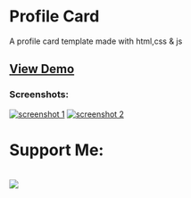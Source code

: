 # Profile Card
A profile card template made with html,css & js
## [View Demo](https://Redwan002117.github.io/profile/)
### Screenshots:

[![screenshot 1](https://user-images.githubusercontent.com/116538785/215386028-1c57bf36-9824-49ab-a849-0e8a48db4750.jpg)](https://rownok.com)
[![screenshot 2](https://user-images.githubusercontent.com/116538785/215386201-d16cadef-2365-4f5b-93a0-b73379b06b8f.jpg)](https://rownok.com)
# Support Me:
<br>
<a href="https://www.buymeacoffee.com/Redwan002117"><img src="https://img.buymeacoffee.com/button-api/?text=Support Me&emoji=💻&slug=rownok860&button_colour=5F7FFF&font_colour=ffffff&font_family=Poppins&outline_colour=000000&coffee_colour=FFDD00" /></a>
